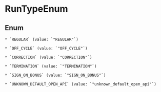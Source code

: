 
# RunTypeEnum

## Enum


    * `REGULAR` (value: `"REGULAR"`)

    * `OFF_CYCLE` (value: `"OFF_CYCLE"`)

    * `CORRECTION` (value: `"CORRECTION"`)

    * `TERMINATION` (value: `"TERMINATION"`)

    * `SIGN_ON_BONUS` (value: `"SIGN_ON_BONUS"`)

    * `UNKNOWN_DEFAULT_OPEN_API` (value: `"unknown_default_open_api"`)



